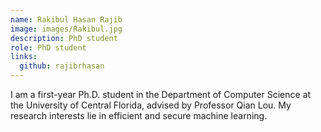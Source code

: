 ```yaml
---
name: Rakibul Hasan Rajib
image: images/Rakibul.jpg
description: PhD student
role: PhD student
links:
  github: rajibrhasan
---
```


I am a first-year Ph.D. student in the Department of Computer Science at the University of Central Florida, advised by Professor Qian Lou. My research interests lie in efficient and secure machine learning.
